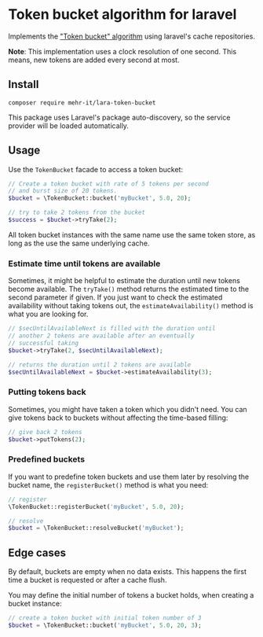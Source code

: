# Token bucket algorithm for laravel  
Implements the ["Token bucket" algorithm]([https://en.wikipedia.org/wiki/Token_bucket) using laravel's cache
repositories.

**Note**: This implementation uses a clock resolution of one second.
This means, new tokens are added every second at most.

## Install

	composer require mehr-it/lara-token-bucket

This package uses Laravel's package auto-discovery, so the service provider will be loaded automatically.


## Usage

Use the `TokenBucket` facade to access a token bucket:

```php
// Create a token bucket with rate of 5 tokens per second
// and burst size of 20 tokens.
$bucket = \TokenBucket::bucket('myBucket', 5.0, 20);

// try to take 2 tokens from the bucket
$success = $bucket->tryTake(2);
```

All token bucket instances with the same name use the same token
store, as long as the use the same underlying cache.


### Estimate time until tokens are available

Sometimes, it might be helpful to estimate the duration until new
tokens become available. The `tryTake()` method returns the 
estimated time to the second parameter if given. If you just want
to check the estimated availability without taking tokens out,
the `estimateAvailability()` method is what you are looking for.

```php
// $secUntilAvailableNext is filled with the duration until 
// another 2 tokens are available after an eventually
// successful taking
$bucket->tryTake(2, $secUntilAvailableNext);

// returns the duration until 2 tokens are available
$secUntilAvailableNext = $bucket->estimateAvailability(3);
```

### Putting tokens back
Sometimes, you might have taken a token which you didn't need. You
can give tokens back to buckets without affecting the time-based filling:

```php
// give back 2 tokens
$bucket->putTokens(2);
```

### Predefined buckets

If you want to predefine token buckets and use them later 
by resolving the bucket name, the `registerBucket()` method is
what you need:

```php
// register
\TokenBucket::registerBucket('myBucket', 5.0, 20);

// resolve
$bucket = \TokenBucket::resolveBucket('myBucket');
```

## Edge cases

By default, buckets are empty when no data exists. This happens
the first time a bucket is requested or after a cache flush.

You may define the initial number of tokens a bucket holds, when
creating a bucket instance:

```php
// create a token bucket with initial token number of 3
$bucket = \TokenBucket::bucket('myBucket', 5.0, 20, 3);
```